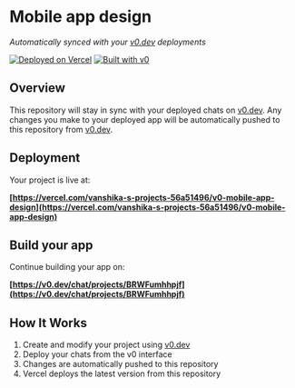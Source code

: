 # Mobile app design

*Automatically synced with your [v0.dev](https://v0.dev) deployments*

[![Deployed on Vercel](https://img.shields.io/badge/Deployed%20on-Vercel-black?style=for-the-badge&logo=vercel)](https://vercel.com/vanshika-s-projects-56a51496/v0-mobile-app-design)
[![Built with v0](https://img.shields.io/badge/Built%20with-v0.dev-black?style=for-the-badge)](https://v0.dev/chat/projects/BRWFumhhpjf)

## Overview

This repository will stay in sync with your deployed chats on [v0.dev](https://v0.dev).
Any changes you make to your deployed app will be automatically pushed to this repository from [v0.dev](https://v0.dev).

## Deployment

Your project is live at:

**[https://vercel.com/vanshika-s-projects-56a51496/v0-mobile-app-design](https://vercel.com/vanshika-s-projects-56a51496/v0-mobile-app-design)**

## Build your app

Continue building your app on:

**[https://v0.dev/chat/projects/BRWFumhhpjf](https://v0.dev/chat/projects/BRWFumhhpjf)**

## How It Works

1. Create and modify your project using [v0.dev](https://v0.dev)
2. Deploy your chats from the v0 interface
3. Changes are automatically pushed to this repository
4. Vercel deploys the latest version from this repository
